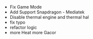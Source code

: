 - Fix Game Mode
- Add Support Snapdragon - Mediatek
- Disable thermal engine and thermal hal
- fix typo
- refactor logic
- more Heat more Gacor
